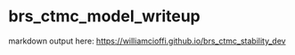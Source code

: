 # brs_ctmc_model_writeup
markdown output here: https://williamcioffi.github.io/brs_ctmc_stability_dev

